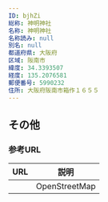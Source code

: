 ```yaml
---
ID: bjhZi
総称: 神明神社
名称: 神明神社
名称読み: null
別名: null
都道府県: 大阪府
区域: 阪南市
緯度: 34.3393507
経度: 135.2076581
郵便番号: 5990232
住所: 大阪府阪南市箱作１６５５
---
```


## その他

### 参考URL

| URL | 説明          |
| --- | ------------- |
|     | OpenStreetMap |
